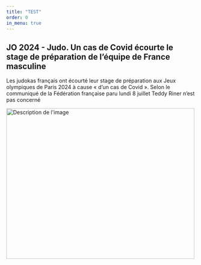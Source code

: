 ```yaml
---
title: "TEST"
order: 0
in_menu: true
---
```

<h2>JO 2024 - Judo. Un cas de Covid écourte le stage de préparation de l’équipe de France masculine</h2>
<p>Les judokas français ont écourté leur stage de préparation aux Jeux olympiques de Paris 2024 à cause « d’un cas de Covid ». Selon le communiqué de la Fédération française paru lundi 8 juillet Teddy Riner n’est pas concerné</p> 
<div class="conteneur">

<img src="https://media.ouest-france.fr/v1/pictures/MjAyNDA3N2VlZjNmOGQzZDEyOTQ3MTViY2E0MmRiMDcyNGJmODk?width=940&focuspoint=50%2C25&cropresize=1&client_id=bpeditorial&sign=63a636236280ae8b7fb2d0b1040ecb1499d25dc171e0ac815f60a8696c72d9a3" width="500" height="400" alt="Description de l'image">
</div> 
